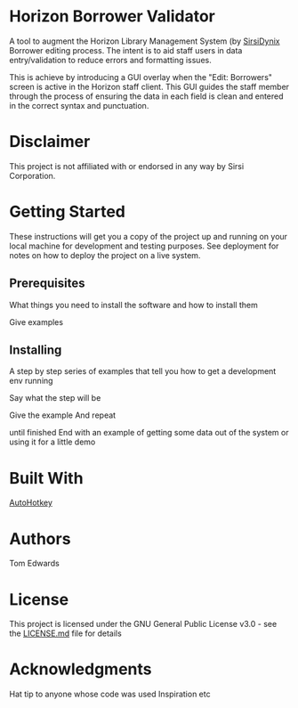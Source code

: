 # Horizon Borrower Validator
A tool to augment the Horizon Library Management System (by [SirsiDynix](http://www.sirsidynix.com/) Borrower editing process. The intent is to aid staff users in data entry/validation to reduce errors and formatting issues.

This is achieve by introducing a GUI overlay when the "Edit: Borrowers" screen is active in the Horizon staff client. This GUI guides the staff member through the process of ensuring the data in each field is clean and entered in the correct syntax and punctuation.

# Disclaimer
This project is not affiliated with or endorsed in any way by Sirsi Corporation.

# Getting Started
These instructions will get you a copy of the project up and running on your local machine for development and testing purposes. See deployment for notes on how to deploy the project on a live system.

## Prerequisites
What things you need to install the software and how to install them

Give examples

## Installing
A step by step series of examples that tell you how to get a development env running

Say what the step will be

Give the example
And repeat

until finished
End with an example of getting some data out of the system or using it for a little demo

# Built With
[AutoHotkey](https://autohotkey.com/)

# Authors
Tom Edwards

# License
This project is licensed under the GNU General Public License v3.0 - see the [LICENSE.md](https://github.com/tomelabs/Horizon-borrower-validator/blob/master/LICENSE) file for details

# Acknowledgments
Hat tip to anyone whose code was used
Inspiration
etc

